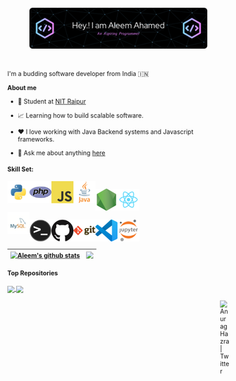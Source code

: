 <p align="center"><a href="https://aleemahameds-portfolio.netlify.app/"><img width="80%" alt="Hello, I'm Aleem Ahamed. Welcome to my profile." src="./assets/gh-readme-header.png" /></a></p>

<br />

I'm a budding software developer from India 🇮🇳

**About me**

- 💼 Student at [NIT Raipur](https://nitrr.ac.in/)

- 📈 Learning how to build scalable software.

- ❤️ I love working with Java Backend systems and Javascript frameworks.

- 💬 Ask me about anything [here](https://github.com/ShaikAleemAhamed123/ShaikAleemAhamed123/issues)

#### Skill Set:
<img  align="left" alt="Python" width="50px" src="https://raw.githubusercontent.com/github/explore/80688e429a7d4ef2fca1e82350fe8e3517d3494d/topics/python/python.png" />
<img align="left"  alt="PHP" width="50px" src="https://raw.githubusercontent.com/github/explore/80688e429a7d4ef2fca1e82350fe8e3517d3494d/topics/php/php.png" />
<img align="left"   alt="JavaScript" width="50px" src="https://raw.githubusercontent.com/github/explore/80688e429a7d4ef2fca1e82350fe8e3517d3494d/topics/javascript/javascript.png" />
<img align="left" alt="Java" width="50px" src="https://raw.githubusercontent.com/github/explore/80688e429a7d4ef2fca1e82350fe8e3517d3494d/topics/java/java.png" />
<br/>  

<!-- #### Frameworks/Platforms: -->

<img align="left" height="50" src="https://raw.githubusercontent.com/github/explore/80688e429a7d4ef2fca1e82350fe8e3517d3494d/topics/nodejs/nodejs.png">
<img height="50" src="https://raw.githubusercontent.com/github/explore/80688e429a7d4ef2fca1e82350fe8e3517d3494d/topics/react/react.png">  
<br/> 

<!-- #### Data:  -->
<img align="left" height="50" src="https://raw.githubusercontent.com/github/explore/80688e429a7d4ef2fca1e82350fe8e3517d3494d/topics/mysql/mysql.png">  
<br />

<!-- #### Tools: -->
<img align="left" alt="Terminal" width="50px" src="https://raw.githubusercontent.com/github/explore/80688e429a7d4ef2fca1e82350fe8e3517d3494d/topics/terminal/terminal.png" />
<img align="left"  alt="GitHub" width="50px" src="https://raw.githubusercontent.com/github/explore/78df643247d429f6cc873026c0622819ad797942/topics/github/github.png" />
<img align="left" height="50" src="https://raw.githubusercontent.com/github/explore/80688e429a7d4ef2fca1e82350fe8e3517d3494d/topics/git/git.png">
<img  align="left" alt="Visual Studio Code" width="50px" src="https://raw.githubusercontent.com/github/explore/78df643247d429f6cc873026c0622819ad797942/topics/visual-studio-code/visual-studio-code.png" />
<img height="50" src="https://raw.githubusercontent.com/github/explore/80688e429a7d4ef2fca1e82350fe8e3517d3494d/topics/jupyter-notebook/jupyter-notebook.png">
<br/ >


| <a href="https://github.com/anuraghazra/github-readme-stats"><img align="center" src="https://github-readme-stats.vercel.app/api?username=ShaikAleemAhamed123&show_icons=true&include_all_commits=true&theme=dark&hide_border=true" alt="Aleem's github stats" /></a> | <a href="https://github.com/anuraghazra/github-readme-stats"><img align="center" src="https://github-readme-stats.vercel.app/api/top-langs/?username=ShaikAleemAhamed123&layout=compact&theme=dark&hide_border=true" /></a> |
| ------------- | ------------- |

#### Top Repositories


<a href="https://github.com/ShaikAleemAhamed123/utilityAPI">
  <img align="center" src="https://github-readme-stats.vercel.app/api/pin/?username=ShaikAleemAhamed123&repo=utilityAPI&theme=dark" />
</a>
<a href="https://github.com/ShaikAleemAhamed123/portfolioreactapp">
  <img align="center" src="https://github-readme-stats.vercel.app/api/pin/?username=ShaikAleemAhamed123&repo=portfolioreactapp&theme=dark" />
</a>

<br />
<br />

<a href="https://twitter.com/terminus_being">
  <img align="right" alt="Anurag Hazra | Twitter" width="21px" src="https://raw.githubusercontent.com/anuraghazra/anuraghazra/master/assets/twitter.svg" />
</a>

